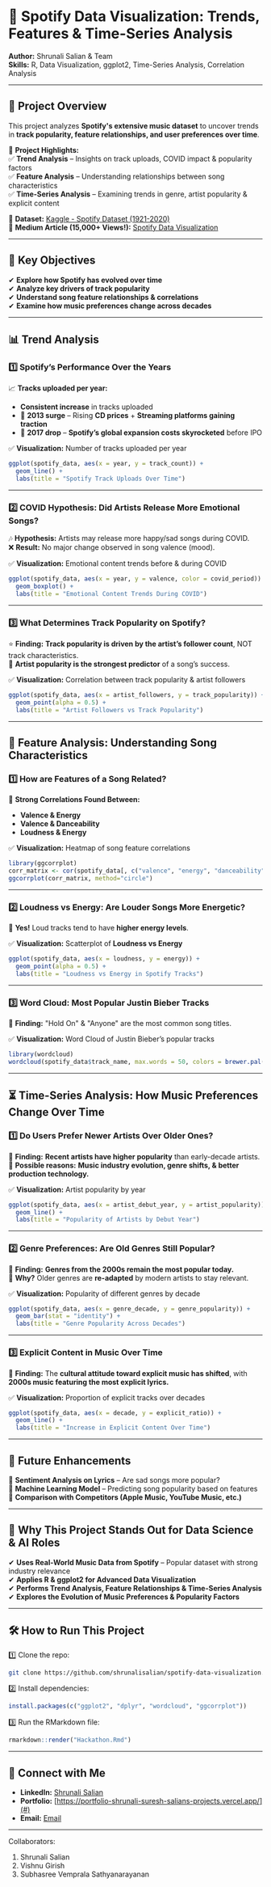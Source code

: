 # 🎵 **Spotify Data Visualization: Trends, Features & Time-Series Analysis**  
**Author:** Shrunali Salian & Team  
**Skills:** R, Data Visualization, ggplot2, Time-Series Analysis, Correlation Analysis  

---

## 🚀 **Project Overview**  
This project analyzes **Spotify's extensive music dataset** to uncover trends in **track popularity, feature relationships, and user preferences over time**.  

📌 **Project Highlights:**  
✅ **Trend Analysis** – Insights on track uploads, COVID impact & popularity factors  
✅ **Feature Analysis** – Understanding relationships between song characteristics  
✅ **Time-Series Analysis** – Examining trends in genre, artist popularity & explicit content  

🔗 **Dataset:** [Kaggle - Spotify Dataset (1921-2020)](https://www.kaggle.com/datasets/yamaerenay/spotify-dataset-19212020-600k-tracks)  
📜 **Medium Article (15,000+ Views!):** [Spotify Data Visualization](https://medium.com/@shrunalisalian97/spotify-data-visualization-4c878c8114e)  

---

## 🎯 **Key Objectives**  
✔ **Explore how Spotify has evolved over time**  
✔ **Analyze key drivers of track popularity**  
✔ **Understand song feature relationships & correlations**  
✔ **Examine how music preferences change across decades**  

---

## 📊 **Trend Analysis**  

### **1️⃣ Spotify’s Performance Over the Years**  
📈 **Tracks uploaded per year:**  
- **Consistent increase** in tracks uploaded  
- 📌 **2013 surge** – Rising **CD prices** + **Streaming platforms gaining traction**  
- 📌 **2017 drop** – **Spotify’s global expansion costs skyrocketed** before IPO  

✅ **Visualization:** Number of tracks uploaded per year  

```r
ggplot(spotify_data, aes(x = year, y = track_count)) +
  geom_line() +
  labs(title = "Spotify Track Uploads Over Time")
```

---

### **2️⃣ COVID Hypothesis: Did Artists Release More Emotional Songs?**  
🎶 **Hypothesis:** Artists may release more happy/sad songs during COVID.  
❌ **Result:** No major change observed in song valence (mood).  

✅ **Visualization:** Emotional content trends before & during COVID  

```r
ggplot(spotify_data, aes(x = year, y = valence, color = covid_period)) +
  geom_boxplot() +
  labs(title = "Emotional Content Trends During COVID")
```

---

### **3️⃣ What Determines Track Popularity on Spotify?**  
⭐ **Finding:** **Track popularity is driven by the artist’s follower count**, NOT track characteristics.  
📌 **Artist popularity is the strongest predictor** of a song’s success.  

✅ **Visualization:** Correlation between track popularity & artist followers  

```r
ggplot(spotify_data, aes(x = artist_followers, y = track_popularity)) +
  geom_point(alpha = 0.5) +
  labs(title = "Artist Followers vs Track Popularity")
```

---

## 🎵 **Feature Analysis: Understanding Song Characteristics**  

### **1️⃣ How are Features of a Song Related?**  
📌 **Strong Correlations Found Between:**  
- **Valence & Energy**  
- **Valence & Danceability**  
- **Loudness & Energy**  

✅ **Visualization:** Heatmap of song feature correlations  

```r
library(ggcorrplot)
corr_matrix <- cor(spotify_data[, c("valence", "energy", "danceability", "loudness")])
ggcorrplot(corr_matrix, method="circle")
```

---

### **2️⃣ Loudness vs Energy: Are Louder Songs More Energetic?**  
📌 **Yes!** Loud tracks tend to have **higher energy levels**.  

✅ **Visualization:** Scatterplot of **Loudness vs Energy**  

```r
ggplot(spotify_data, aes(x = loudness, y = energy)) +
  geom_point(alpha = 0.5) +
  labs(title = "Loudness vs Energy in Spotify Tracks")
```

---

### **3️⃣ Word Cloud: Most Popular Justin Bieber Tracks**  
📌 **Finding:** "Hold On" & "Anyone" are the most common song titles.  

✅ **Visualization:** Word Cloud of Justin Bieber’s popular tracks  

```r
library(wordcloud)
wordcloud(spotify_data$track_name, max.words = 50, colors = brewer.pal(8, "Dark2"))
```

---

## ⏳ **Time-Series Analysis: How Music Preferences Change Over Time**  

### **1️⃣ Do Users Prefer Newer Artists Over Older Ones?**  
📌 **Finding:** **Recent artists have higher popularity** than early-decade artists.  
📌 **Possible reasons:** **Music industry evolution, genre shifts, & better production technology.**  

✅ **Visualization:** Artist popularity by year  

```r
ggplot(spotify_data, aes(x = artist_debut_year, y = artist_popularity)) +
  geom_line() +
  labs(title = "Popularity of Artists by Debut Year")
```

---

### **2️⃣ Genre Preferences: Are Old Genres Still Popular?**  
📌 **Finding:** **Genres from the 2000s remain the most popular today.**  
📌 **Why?** Older genres are **re-adapted** by modern artists to stay relevant.  

✅ **Visualization:** Popularity of different genres by decade  

```r
ggplot(spotify_data, aes(x = genre_decade, y = genre_popularity)) +
  geom_bar(stat = "identity") +
  labs(title = "Genre Popularity Across Decades")
```

---

### **3️⃣ Explicit Content in Music Over Time**  
📌 **Finding:** The **cultural attitude toward explicit music has shifted**, with **2000s music featuring the most explicit lyrics.**  

✅ **Visualization:** Proportion of explicit tracks over decades  

```r
ggplot(spotify_data, aes(x = decade, y = explicit_ratio)) +
  geom_line() +
  labs(title = "Increase in Explicit Content Over Time")
```

---

## 🔮 **Future Enhancements**  
🔹 **Sentiment Analysis on Lyrics** – Are sad songs more popular?  
🔹 **Machine Learning Model** – Predicting song popularity based on features  
🔹 **Comparison with Competitors (Apple Music, YouTube Music, etc.)**  

---

## 🎯 **Why This Project Stands Out for Data Science & AI Roles**  
✔ **Uses Real-World Music Data from Spotify** – Popular dataset with strong industry relevance  
✔ **Applies R & ggplot2 for Advanced Data Visualization**  
✔ **Performs Trend Analysis, Feature Relationships & Time-Series Analysis**  
✔ **Explores the Evolution of Music Preferences & Popularity Factors**  

---

## 🛠 **How to Run This Project**  
1️⃣ Clone the repo:  
   ```bash
   git clone https://github.com/shrunalisalian/spotify-data-visualization.git
   ```
2️⃣ Install dependencies:  
   ```r
   install.packages(c("ggplot2", "dplyr", "wordcloud", "ggcorrplot"))
   ```
3️⃣ Run the RMarkdown file:  
   ```r
   rmarkdown::render("Hackathon.Rmd")
   ```

---

## 📌 **Connect with Me**  
- **LinkedIn:** [Shrunali Salian](https://www.linkedin.com/in/shrunali-salian/)  
- **Portfolio:** [https://portfolio-shrunali-suresh-salians-projects.vercel.app/](#)  
- **Email:** [Email](#)  

---
Collaborators: 
1. Shrunali Salian
2. Vishnu Girish
3. Subhasree Vemprala Sathyanarayanan

